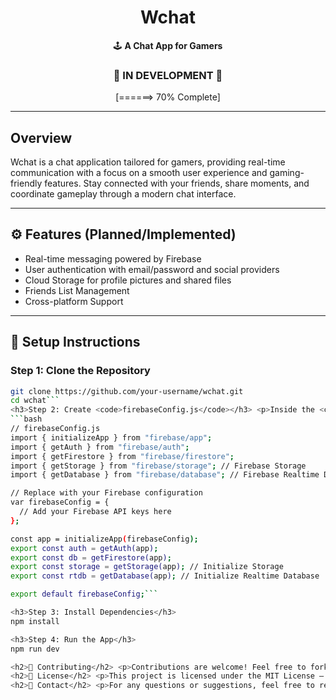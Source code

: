 <h1 align="center">Wchat</h1>
<p align="center">🕹️ <b>A Chat App for Gamers</b></p>

<h3 align="center">🚧 IN DEVELOPMENT 🚧</h3>
<p align="center">[======>  70% Complete]</p>

---

## Overview
<p>Wchat is a chat application tailored for gamers, providing real-time communication with a focus on a smooth user experience and gaming-friendly features. Stay connected with your friends, share moments, and coordinate gameplay through a modern chat interface.</p>

---

<h2>⚙️ Features (Planned/Implemented)</h2>
<ul>
  <li>Real-time messaging powered by Firebase</li>
  <li>User authentication with email/password and social providers</li>
  <li>Cloud Storage for profile pictures and shared files</li>
  <li>Friends List Management</li>
  <li>Cross-platform Support</li>
</ul>

---

<h2>📖 Setup Instructions</h2>

<h3>Step 1: Clone the Repository</h3>

```bash
git clone https://github.com/your-username/wchat.git
cd wchat```
<h3>Step 2: Create <code>firebaseConfig.js</code></h3> <p>Inside the <code>pages</code> folder, create a file named <code>firebaseConfig.js</code>.</p>
```bash
// firebaseConfig.js
import { initializeApp } from "firebase/app";
import { getAuth } from "firebase/auth";
import { getFirestore } from "firebase/firestore";
import { getStorage } from "firebase/storage"; // Firebase Storage
import { getDatabase } from "firebase/database"; // Firebase Realtime Database

// Replace with your Firebase configuration
var firebaseConfig = {
  // Add your Firebase API keys here
};

const app = initializeApp(firebaseConfig);
export const auth = getAuth(app);
export const db = getFirestore(app);
export const storage = getStorage(app); // Initialize Storage
export const rtdb = getDatabase(app); // Initialize Realtime Database

export default firebaseConfig;```

<h3>Step 3: Install Dependencies</h3>
npm install

<h3>Step 4: Run the App</h3>
npm run dev

<h2>🤝 Contributing</h2> <p>Contributions are welcome! Feel free to fork the repository and submit a pull request with your improvements.</p>
<h2>📄 License</h2> <p>This project is licensed under the MIT License – see the <a href="LICENSE">LICENSE</a> file for details.</p>
<h2>📧 Contact</h2> <p>For any questions or suggestions, feel free to reach out to:</p> <ul> <li><b>Discord:</b> YourUsername#1234</li> <li><b>Twitter:</b> <a href="https://twitter.com/your_twitter_handle">@your_twitter_handle</a></li> </ul> ```
